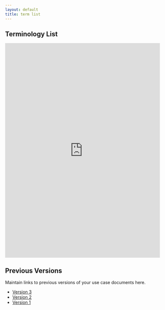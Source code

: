 ```yaml
---
layout: default
title: term list
---
```


## Terminology List

<iframe src="https://docs.google.com/spreadsheets/d/e/2PACX-1vS_2-XugZDZh80E2bap-ohqSW2xk7MXSZ2zVlUvuEpe8c9AIKWyD0f90iau8f-dbw/pubhtml?gid=1835786455&amp;single=true&amp;widget=true&amp;headers=false" style="width: 100%;height: 700px;border: none;"></iframe>

## Previous Versions

<p class="message-highlight">Maintain links to previous versions of your use case documents here.</p>

- [Version 3](files/termlist.xlsx)
- [Version 2](files/termlist.xlsx)
- [Version 1](https://docs.google.com/spreadsheets/d/e/2PACX-1vS_2-XugZDZh80E2bap-ohqSW2xk7MXSZ2zVlUvuEpe8c9AIKWyD0f90iau8f-dbw/pubhtml?gid=1835786455&single=true)
